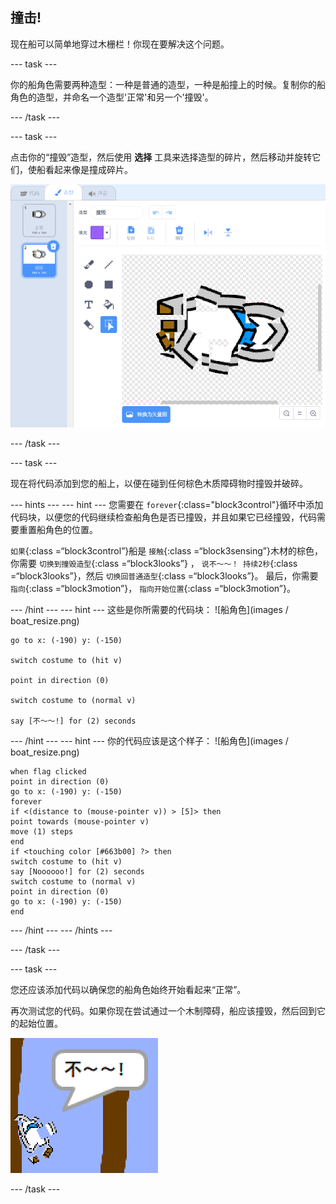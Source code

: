 ## 撞击!

现在船可以简单地穿过木栅栏！你现在要解决这个问题。

\--- task \---

你的船角色需要两种造型：一种是普通的造型，一种是船撞上的时候。复制你的船角色的造型，并命名一个造型'正常'和另一个'撞毁'。

\--- /task \---

\--- task \---

点击你的“撞毁”造型，然后使用 **选择** 工具来选择造型的碎片，然后移动并旋转它们，使船看起来像是撞成碎片。

![截屏](images/boat-hit-costume-annotated.png)

\--- /task \---

\--- task \---

现在将代码添加到您的船上，以便在碰到任何棕色木质障碍物时撞毁并破碎。

\--- hints \--- \--- hint \--- 您需要在 `forever`{:class="block3control"}循环中添加代码块，以便您的代码继续检查船角色是否已撞毁，并且如果它已经撞毁，代码需要重置船角色的位置。

`如果`{:class =“block3control”}船是 `接触`{:class =“block3sensing”}木材的棕色，你需要 `切换到撞毁造型`{:class =“block3looks”} ， `说不～～！ 持续2秒`{:class =“block3looks”}，然后 `切换回普通造型`{:class =“block3looks”}。 最后，你需要 `指向`{:class =“block3motion”}， `指向开始位置`{:class =“block3motion”}。

\--- /hint \--- \--- hint \--- 这些是你所需要的代码块： ![船角色](images / boat_resize.png)

```blocks3
go to x: (-190) y: (-150)

switch costume to (hit v)

point in direction (0)

switch costume to (normal v)

say [不～～!] for (2) seconds
```

\--- /hint \--- \--- hint \--- 你的代码应该是这个样子： ![船角色](images / boat_resize.png)

```blocks3
when flag clicked
point in direction (0)
go to x: (-190) y: (-150)
forever
if <(distance to (mouse-pointer v)) > [5]> then
point towards (mouse-pointer v)
move (1) steps
end
if <touching color [#663b00] ?> then
switch costume to (hit v)
say [Noooooo!] for (2) seconds
switch costume to (normal v)
point in direction (0)
go to x: (-190) y: (-150)
end
```

\--- /hint \--- \--- /hints \---

\--- /task \---

\--- task \---

您还应该添加代码以确保您的船角色始终开始看起来“正常”。

再次测试您的代码。如果你现在尝试通过一个木制障碍，船应该撞毁，然后回到它的起始位置。

![截屏](images/boat-crash.png)

\--- /task \---